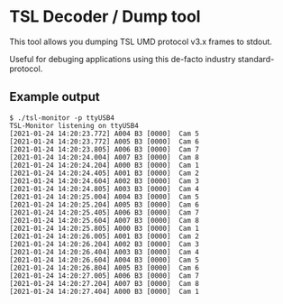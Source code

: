 # TSL Decoder / Dump tool
This tool allows you dumping TSL UMD protocol v3.x frames to stdout.

Useful for debuging applications using this de-facto industry standard-protocol.


## Example output
    $ ./tsl-monitor -p ttyUSB4 
    TSL-Monitor listening on ttyUSB4
    [2021-01-24 14:20:23.772] A004 B3 [0000]  Cam 5          
    [2021-01-24 14:20:23.772] A005 B3 [0000]  Cam 6          
    [2021-01-24 14:20:23.805] A006 B3 [0000]  Cam 7          
    [2021-01-24 14:20:24.004] A007 B3 [0000]  Cam 8          
    [2021-01-24 14:20:24.204] A000 B3 [0000]  Cam 1          
    [2021-01-24 14:20:24.405] A001 B3 [0000]  Cam 2          
    [2021-01-24 14:20:24.604] A002 B3 [0000]  Cam 3          
    [2021-01-24 14:20:24.805] A003 B3 [0000]  Cam 4          
    [2021-01-24 14:20:25.004] A004 B3 [0000]  Cam 5          
    [2021-01-24 14:20:25.204] A005 B3 [0000]  Cam 6          
    [2021-01-24 14:20:25.405] A006 B3 [0000]  Cam 7          
    [2021-01-24 14:20:25.604] A007 B3 [0000]  Cam 8          
    [2021-01-24 14:20:25.805] A000 B3 [0000]  Cam 1          
    [2021-01-24 14:20:26.005] A001 B3 [0000]  Cam 2          
    [2021-01-24 14:20:26.204] A002 B3 [0000]  Cam 3          
    [2021-01-24 14:20:26.404] A003 B3 [0000]  Cam 4          
    [2021-01-24 14:20:26.604] A004 B3 [0000]  Cam 5          
    [2021-01-24 14:20:26.804] A005 B3 [0000]  Cam 6          
    [2021-01-24 14:20:27.005] A006 B3 [0000]  Cam 7          
    [2021-01-24 14:20:27.204] A007 B3 [0000]  Cam 8
    [2021-01-24 14:20:27.404] A000 B3 [0000]  Cam 1 
